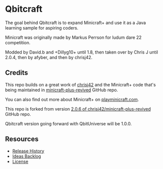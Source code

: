 # Qbitcraft

The goal behind Qbitcraft is to expand Minicraft+ and use it as a Java learning sample for aspiring coders.

Minicraft was originally made by Markus Perrson for ludum dare 22 competition.

Modded by David.b and +Dillyg10+ until 1.8, then taken over by Chris J until 2.0.4, then by afyber, and then by chrisj42.

## Credits

This repo builds on a great work of [chrisj42](https://github.com/chrisj42) and the Minicraft+ code that's being maintained in [minicraft-plus-revived](https://github.com/chrisj42/minicraft-plus-revived) GitHub repo.

You can also find out more about Minicraft+ on [playminicraft.com](https://playminicraft.com/).

This repo is forked from version [2.0.6 of chrisj42/minicraft-plus-revived](https://github.com/chrisj42/minicraft-plus-revived/releases/tag/v2.0.6) GitHub repo.

Qbitcraft version going forward with QbitUniverse will be 1.0.0.

## Resources

- [Release History](https://github.com/qbituniverse/qbitcraft/releases)
- [Ideas Backlog](/notes/backlog.md)
- [License](/LICENSE)